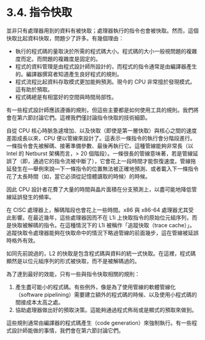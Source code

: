 # 3.4. 指令快取

並非只有處理器用到的資料有被快取；處理器執行的指令也會被快取。然而，這個快取比起資料快取，問題少了許多。有幾個理由：

* 執行的程式碼的量取決於所需的程式碼大小。程式碼的大小一般視問題的複雜度而定。而問題的複雜度是固定的。
* 程式的資料管理是由程式設計師所設計的，而程式的指令通常是由編譯器產生的。編譯器撰寫者知道產生良好程式的規則。
* 程式流程比起資料存取模式更加能夠預測。現今的 CPU 非常擅於發現模式。這有助於預取。
* 程式碼總是有相當好的空間與時間局部性。

有一些程式設計師應該遵循的規則，但這些主要都是如何使用工具的規則。我們將會在第六節討論它們。這裡我們僅討論指令快取的技術細節。

自從 CPU 核心時脈急遽增加、以及快取（即使是第一層快取）與核心之間的速度差距成長以來，CPU 便以管線來設計了。這表示一條指令的執行會分階段進行。一條指令會先被解碼、接著準備參數、最後再執行它。這種管線能夠非常長（以 Intel 的 Netburst 架構而言，> 20 個階段）。一條很長的管線意味著，若是管線延誤了（即，通過它的指令流被中斷了），它會花上一段時間才能恢復速度。管線拖延發生在––舉例來說––下一條指令的位置無法被正確地預測、或者載入下一條指令花了太長時間（如，當它必須從記憶體讀取的時候）的時候。

因此 CPU 設計者花費了大量的時間與晶片面積在分支預測上，以盡可能地降低管線延誤發生的頻率。

在 CISC 處理器上，解碼階段也會花上一些時間。x86 與 x86-64 處理器尤其受此影響。在最近幾年，這些處理器因而不在 L1i 上快取指令的原始位元組序列，而是快取被解碼的指令。在這種情況下的 L1i 被稱作「追蹤快取（trace cache）」。追蹤快取令處理器能夠在快取命中的情況下略過管線的前面幾步，這在管線被延誤時格外有效。

如同先前說過的，L2 的快取是包含程式碼與資料的統一式快取。在這裡，程式碼顯然是以位元組序列的形式被快取，而不是被解碼過的。

為了達到最好的效能，只有一些與指令快取相關的規則：

1. 產生盡可能小的程式碼。有些例外，像是為了使用管線的軟體管線化（software pipelining）需要建立額外的程式碼的時候、以及使用小程式碼的間接成本太高之處。
2. 協助處理器做出好的預取決策。這能夠通過程式佈局或是顯式的預取來做到。

這些規則通常由編譯器的程式碼產生（code generation）來強制執行。有一些程式設計師能做的事情，我們會在第六節討論它們。

